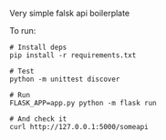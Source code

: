 Very simple falsk api boilerplate

To run:
```
# Install deps
pip install -r requirements.txt

# Test
python -m unittest discover

# Run
FLASK_APP=app.py python -m flask run

# And check it
curl http://127.0.0.1:5000/someapi
```


